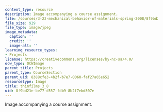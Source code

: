 ```yaml
---
content_type: resource
description: Image accompanying a course assignment.
file: /courses/3-22-mechanical-behavior-of-materials-spring-2008/8f9bd21ebe77d557fdb98b2f7ebd307e_thinfilms_3_8.jpg
file_size: 929
file_type: image/jpeg
image_metadata:
  caption: ''
  credit: ''
  image-alt: ''
learning_resource_types:
- Projects
license: https://creativecommons.org/licenses/by-nc-sa/4.0/
ocw_type: OCWImage
parent_title: Projects
parent_type: CourseSection
parent_uid: 8388cfe3-4b2f-b7e7-0060-faf27a65e652
resourcetype: Image
title: thinfilms_3_8
uid: 8f9bd21e-be77-d557-fdb9-8b2f7ebd307e
---
```

Image accompanying a course assignment.